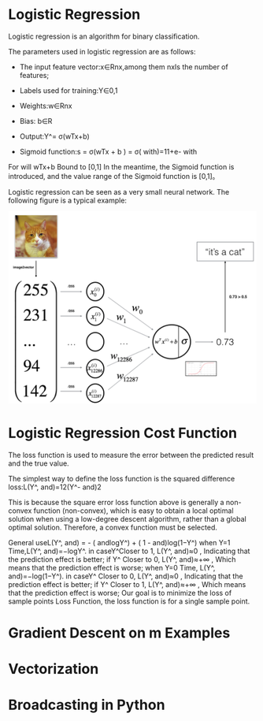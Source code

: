 # Logistic Regression
Logistic regression is an algorithm for binary classification.

The parameters used in logistic regression are as follows:

- The input feature vector:x∈Rnx,among them nxIs the number of features;

- Labels used for training:Y∈0,1

- Weights:w∈Rnx

- Bias: b∈R

- Output:Y^= σ(wTx+b)

- Sigmoid function:s = σ(wTx + b ) = σ( with)=11+e- with

For will wTx+b Bound to [0,1] In the meantime, the Sigmoid function is introduced, and the value range of the Sigmoid function is [0,1]。

Logistic regression can be seen as a very small neural network. The following figure is a typical example:

![image](https://github.com/chengkangck/deeplearningai/blob/main/images/LogReg_kiank.png)

# Logistic Regression Cost Function
The loss function is used to measure the error between the predicted result and the true value.

The simplest way to define the loss function is the squared difference loss:L(Y^, and)=12(Y^- and)2

This is because the square error loss function above is generally a non-convex function (non-convex), which is easy to obtain a local optimal solution when using a low-degree descent algorithm, rather than a global optimal solution. Therefore, a convex function must be selected.

General useL(Y^, and) = - ( andlogY^) + ( 1 - and)log(1−Y^)
when Y=1 Time,L(Y^, and)=−logY^. in caseY^Closer to 1, L(Y^, and)≈0 , Indicating that the prediction effect is better; if Y^ Closer to 0, L(Y^, and)≈+∞ , Which means that the prediction effect is worse;
when Y=0 Time, L(Y^, and)=−log(1−Y^). in caseY^ Closer to 0, L(Y^, and)≈0 , Indicating that the prediction effect is better; if Y^ Closer to 1, L(Y^, and)≈+∞ , Which means that the prediction effect is worse;
Our goal is to minimize the loss of sample points Loss Function, the loss function is for a single sample point.

# Gradient Descent on m Examples

# Vectorization

# Broadcasting in Python
